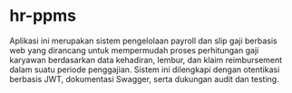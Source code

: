 # hr-ppms
Aplikasi ini merupakan sistem pengelolaan payroll dan slip gaji berbasis web yang dirancang untuk mempermudah proses perhitungan gaji karyawan berdasarkan data kehadiran, lembur, dan klaim reimbursement dalam suatu periode penggajian. Sistem ini dilengkapi dengan otentikasi berbasis JWT, dokumentasi Swagger, serta dukungan audit dan testing.
